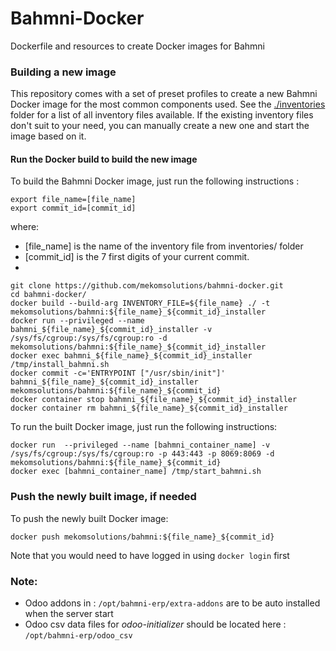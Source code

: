 # Bahmni-Docker
Dockerfile and resources to create Docker images for Bahmni

### Building a new image
This repository comes with a set of preset profiles to create a new Bahmni Docker image for the most common components used. See the [./inventories](./inventories) folder for a list of all inventory files available.
If the existing inventory files don't suit to your need, you can manually create a new one and start the image based on it.

#### Run the Docker build to build the new image
To build the Bahmni Docker image, just run the following instructions :
```
export file_name=[file_name]
export commit_id=[commit_id]
```

where:
- [file_name] is the name of the inventory file from inventories/ folder
- [commit_id] is the 7 first digits of your current commit.
-
```
git clone https://github.com/mekomsolutions/bahmni-docker.git
cd bahmni-docker/
docker build --build-arg INVENTORY_FILE=${file_name} ./ -t mekomsolutions/bahmni:${file_name}_${commit_id}_installer
docker run --privileged --name bahmni_${file_name}_${commit_id}_installer -v /sys/fs/cgroup:/sys/fs/cgroup:ro -d mekomsolutions/bahmni:${file_name}_${commit_id}_installer
docker exec bahmni_${file_name}_${commit_id}_installer /tmp/install_bahmni.sh
docker commit -c='ENTRYPOINT ["/usr/sbin/init"]' bahmni_${file_name}_${commit_id}_installer mekomsolutions/bahmni:${file_name}_${commit_id}
docker container stop bahmni_${file_name}_${commit_id}_installer
docker container rm bahmni_${file_name}_${commit_id}_installer
```

To run the built Docker image, just run the following instructions:

```
docker run  --privileged --name [bahmni_container_name] -v /sys/fs/cgroup:/sys/fs/cgroup:ro -p 443:443 -p 8069:8069 -d mekomsolutions/bahmni:${file_name}_${commit_id}
docker exec [bahmni_container_name] /tmp/start_bahmni.sh
```


### Push the newly built image, if needed

To push the newly built Docker image:
```
docker push mekomsolutions/bahmni:${file_name}_${commit_id}
```

Note that you would need to have logged in using `docker login` first


### Note:

- Odoo addons in : `/opt/bahmni-erp/extra-addons` are to be auto installed when the server start
- Odoo csv data files for *odoo-initializer* should be located here : `/opt/bahmni-erp/odoo_csv`

